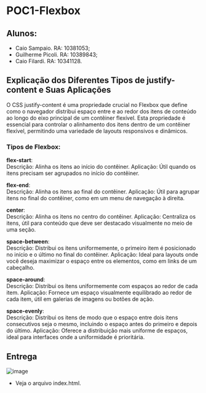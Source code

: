 # POC1-Flexbox

## Alunos:

* Caio Sampaio. RA: 10381053;
* Guilherme Picoli. RA: 10389843;
* Caio Filardi. RA: 10341128.

## Explicação dos Diferentes Tipos de justify-content e Suas Aplicações

O CSS justify-content é uma propriedade crucial no Flexbox que define como o navegador distribui espaço entre e ao redor dos itens de conteúdo ao longo do eixo principal de um contêiner flexível. Esta propriedade é essencial para controlar o alinhamento dos itens dentro de um contêiner flexível, permitindo uma variedade de layouts responsivos e dinâmicos.

### Tipos de Flexbox:  

**flex-start**:  
Descrição: Alinha os itens ao início do contêiner.
Aplicação: Útil quando os itens precisam ser agrupados no início do contêiner.

**flex-end**:  
Descrição: Alinha os itens ao final do contêiner.
Aplicação: Útil para agrupar itens no final do contêiner, como em um menu de navegação à direita.

**center**:  
Descrição: Alinha os itens no centro do contêiner.
Aplicação: Centraliza os itens, útil para conteúdo que deve ser destacado visualmente no meio de uma seção.

**space-between**:  
Descrição: Distribui os itens uniformemente, o primeiro item é posicionado no início e o último no final do contêiner.
Aplicação: Ideal para layouts onde você deseja maximizar o espaço entre os elementos, como em links de um cabeçalho.

**space-around**:  
Descrição: Distribui os itens uniformemente com espaços ao redor de cada item.
Aplicação: Fornece um espaço visualmente equilibrado ao redor de cada item, útil em galerias de imagens ou botões de ação.

**space-evenly**:  
Descrição: Distribui os itens de modo que o espaço entre dois itens consecutivos seja o mesmo, incluindo o espaço antes do primeiro e depois do último.
Aplicação: Oferece a distribuição mais uniforme de espaços, ideal para interfaces onde a uniformidade é prioritária.

## Entrega

  ![image](https://github.com/user-attachments/assets/2bc788da-8eff-4123-acf1-a4732c876e56)

*  Veja o arquivo index.html.
